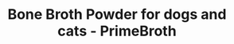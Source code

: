 ---
title: "Bone Broth Powder for dogs and cats - PrimeBroth"
description: "Bone Broth Powder for dogs and cats. PrimeBroth, NZ's animal based wellness drink and meal topper for pets"
type: custom
layout: products/pets-powder
beefpricesmalllink: 
beefpricemediumlink: price_1QKTaRFZRwx5tlYm3028Y3oc
beefpricelargelink: price_1QKTaRFZRwx5tlYmXvodZMD2
chickenpricesmalllink: 
chickenpricemediumlink: 
chickenpricelargelink: 
lambpricesmalllink:
lambpricemediumlink:
lambpricelargelink:
wipe: true
---